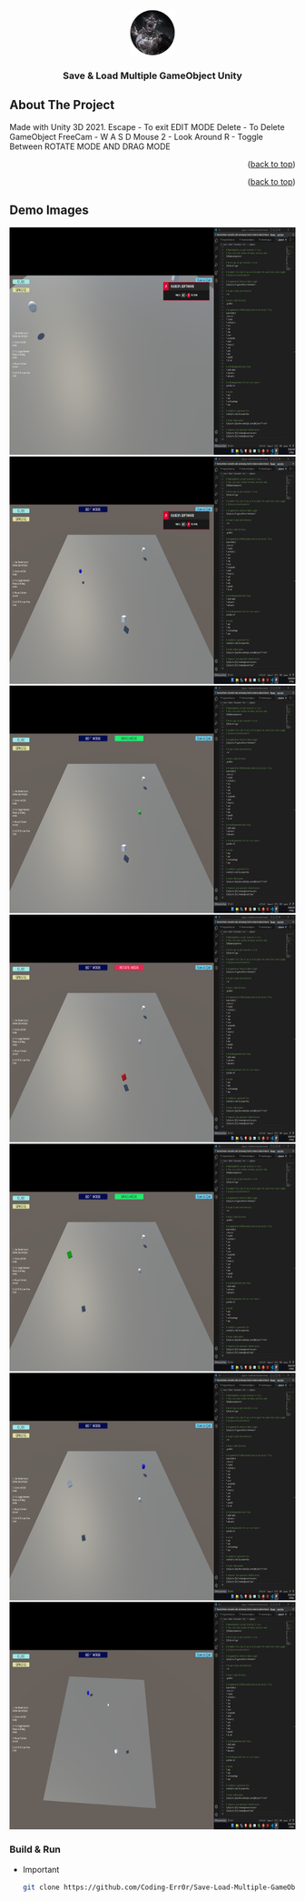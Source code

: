 <!-- Improved compatibility of back to top link: See: https://github.com/othneildrew/Best-README-Template/pull/73 -->

<a name="readme-top"></a>

<br />
<div align="center">
  <a href="https://rhine-one.vercel.app">
    <img src="images/logo.png" alt="Logo" width="80" height="80">
  </a>

  <h3 align="center">Save & Load Multiple GameObject Unity</h3>

  <p align="center">
    
  </p>
</div>

<!-- TABLE OF CONTENTS -->

<!-- ABOUT THE PROJECT -->

## About The Project

Made with Unity 3D 2021.
Escape - To exit EDIT MODE
Delete - To Delete GameObject
FreeCam - W A S D
Mouse 2 - Look Around
R - Toggle Between ROTATE MODE AND DRAG MODE

<p align="right">(<a href="#readme-top">back to top</a>)</p>

<p align="right">(<a href="#readme-top">back to top</a>)</p>

<!-- GETTING STARTED -->

## Demo Images

<img src="images/1 (1).png" alt="Logo" width="800" height="400">
<img src="images/1 (2).png" alt="Logo" width="800" height="400">
<img src="images/1 (3).png" alt="Logo" width="800" height="400">
<img src="images/1 (4).png" alt="Logo" width="800" height="400">
<img src="images/1 (5).png" alt="Logo" width="800" height="400">
<img src="images/1 (6).png" alt="Logo" width="800" height="400">
<img src="images/1 (7).png" alt="Logo" width="800" height="400">

### Build & Run

- Important
  ```sh
  git clone https://github.com/Coding-Err0r/Save-Load-Multiple-GameObject.git
  ```
